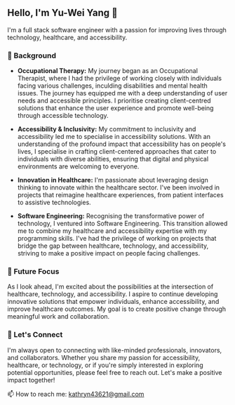 <!--
**kathryn43621/kathryn43621** is a ✨ _special_ ✨ repository because its `README.md` (this file) appears on your GitHub profile.

Hello, I'm name 👋

- 🔭 I’m currently working on ...
- 🌱 I’m currently learning ...
- 👯 I’m looking to collaborate on ...
- 🤔 I’m looking for help with ...
- 💬 Ask me about ...
- 📫 How to reach me: kathryn43621@gmail.com
- 😄 Pronouns: ...
- ⚡ Fun fact: ...
-->


## Hello, I'm Yu-Wei Yang 👋

 I'm a full stack software engineer with a passion for improving lives through technology, healthcare, and accessibility.

 ### 💼 Background

 - **Occupational Therapy:** My journey began as an Occupational Therapist, where I had the privilege of working closely with individuals facing various challenges, inculding disabilities and mental health issues. The journey has equipped me with a deep understanding of user needs and accessible principles. I prioritise creating client-centred solutions that enhance the user experience and promote well-being through accessible technology.

 - **Accessibility & Inclusivity:** My commitment to inclusivity and accessibility led me to specialise in accessibility solutions. With an understanding of the profound impact that accessibility has on people's lives, I specialise in crafting client-centered approaches that cater to individuals with diverse abilities, ensuring that digital and physical environments are welcoming to everyone.

 - **Innovation in Healthcare:** I'm passionate about leveraging design thinking to innovate within the healthcare sector. I've been involved in projects that reimagine healthcare experiences, from patient interfaces to assistive technologies.

 - **Software Engineering:** Recognising the transformative power of technology, I ventured into Software Engineering. This transition allowed me to combine my healthcare and accessibility expertise with my programming skills. I've had the privilege of working on projects that bridge the gap between healthcare, technology, and accessibility, striving to make a positive impact on people facing challenges.

 ### 🚀 Future Focus

 As I look ahead, I'm excited about the possibilities at the intersection of healthcare, technology, and accessibility. I aspire to continue developing innovative solutions that empower individuals, enhance accessibility, and improve healthcare outcomes. My goal is to create positive change through meaningful work and collaboration.

 ### 🤝 Let's Connect

 I'm always open to connecting with like-minded professionals, innovators, and collaborators. Whether you share my passion for accessibility, healthcare, or technology, or if you're simply interested in exploring potential opportunities, please feel free to reach out. Let's make a positive impact together!

📫 How to reach me: kathryn43621@gmail.com
